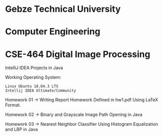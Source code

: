 # Gebze Technical University
# Computer Engineering
# CSE-464 Digital Image Processing

IntelliJ IDEA Projects in Java

Working Operating System:

    Linux Ubuntu 18.04.3 LTS
    Intellij IDEA Ultimate/Community

Homework 01 -> Writing Report Homework Defined in hw1.pdf Using LaTeX Format.

Homework 02 -> Binary and Grayscale Image Path Opening in Java

Homework 03 -> Nearest Neighbor Classifier Using Histogram Equalization and LBP in Java
